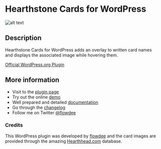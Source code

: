 # Hearthstone Cards for WordPress

![alt text](http://cdn.flowdee.de/assets/plugins/hearthstone-cards-for-wordpress-banner.png "Hearthstone Cards for WordPress")

## Description
Hearthstone Cards for WordPress adds an overlay to written card names and displays the associated image while hovering them.

[Official WordPress.org Plugin](http://wordpress.org/plugins/hearthstone-cards/)

## More information

* Visit to the [plugin page](http://coder.flowdee.de/hearthstone-cards-for-wordpress/)
* Try out the online [demo](http://coder.flowdee.de/hearthstone-cards-for-wordpress/demo/)
* Well prepared and detailed [documentation](http://coder.flowdee.de/hearthstone-cards-for-wordpress/documentation/)
* Go through the [changelog](http://coder.flowdee.de/hearthstone-cards-for-wordpress/changelog/)
* Follow me on Twitter [@flowdee](https://twitter.com/flowdee/)

### Credits

This WordPress plugin was developed by [flowdee](http://www.flowdee.de/) and the card images are provided through the amazing [Hearthhead.com](http://www.hearthhead.com/) database.